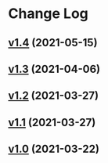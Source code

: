 # Change Log

## [v1.4](https://github.com/thewizardplusplus/go-code-runner/tree/v1.4) (2021-05-15)

## [v1.3](https://github.com/thewizardplusplus/go-code-runner/tree/v1.3) (2021-04-06)

## [v1.2](https://github.com/thewizardplusplus/go-code-runner/tree/v1.2) (2021-03-27)

## [v1.1](https://github.com/thewizardplusplus/go-code-runner/tree/v1.1) (2021-03-27)

## [v1.0](https://github.com/thewizardplusplus/go-code-runner/tree/v1.0) (2021-03-22)
